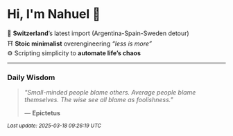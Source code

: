 # Hi, I'm Nahuel :tiger:

📍 **Switzerland**’s latest import (Argentina-Spain-Sweden detour)  
⛩️ **Stoic minimalist** overengineering *“less is more”*  
⚙️ Scripting simplicity to **automate life’s chaos**

---

### Daily Wisdom
> _"Small-minded people blame others. Average people blame themselves. The wise see all blame as foolishness."_  
>
> — **Epictetus**

<sub>*Last update: 2025-03-18 09:26:19 UTC*</sub>

